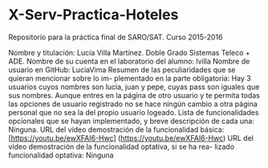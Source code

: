 # X-Serv-Practica-Hoteles
Repositorio para la práctica final de SARO/SAT. Curso 2015-2016 

Nombre y titulación: Lucía Villa Martínez. Doble Grado Sistemas Teleco + ADE.
Nombre de su cuenta en el laboratorio del alumno: lvilla
Nombre de usuario en GitHub: LuciaVima
Resumen de las peculiaridades que se quieran mencionar sobre lo im-
plementado en la parte obligatoria: Hay 3 usuarios cuyos nombres son lucia, juan y pepe, cuyas pass son iguales que sus nombres.
Aunque entres en la página de otro usuario y te permita todas las opciones de usuario registrado no se hace ningún cambio a otra página personal que no sea la del propio usuario logeado.
Lista de funcionalidades opcionales que se hayan implementado, y breve
descripción de cada una: Ninguna.
URL del vídeo demostración de la funcionalidad básica: [https://youtu.be/ewXFAI6-Hwc] (https://youtu.be/ewXFAI6-Hwc)
URL del vídeo demostración de la funcionalidad optativa, si se ha rea-
lizado funcionalidad optativa: Ninguna
